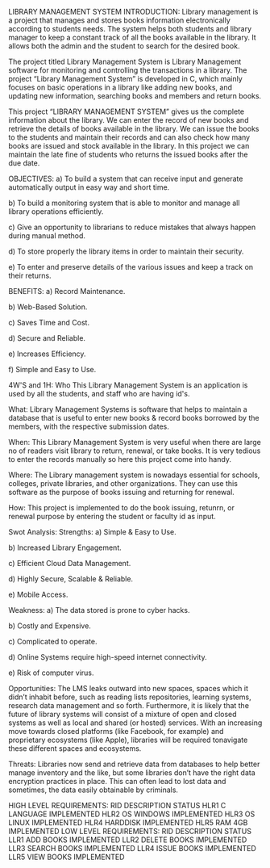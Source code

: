 LIBRARY MANAGEMENT SYSTEM
INTRODUCTION:
Library management is a project that manages and stores books information electronically according to students needs. The system helps both students and library manager to keep a constant track of all the books available in the library. It allows both the admin and the student to search for the desired book.

The project titled Library Management System is Library Management software for monitoring and controlling the transactions in a library. The project “Library Management System” is developed in C, which mainly focuses on basic operations in a library like adding new books, and updating new information, searching books and members and return books.

This project “LIBRARY MANAGEMENT SYSTEM” gives us the complete information about the library. We can enter the record of new books and retrieve the details of books available in the library. We can issue the books to the students and maintain their records and can also check how many books are issued and stock available in the library. In this project we can maintain the late fine of students who returns the issued books after the due date.

OBJECTIVES:
a) To build a system that can receive input and generate automatically output in easy way and short time.

b) To build a monitoring system that is able to monitor and manage all library operations efficiently.

c) Give an opportunity to librarians to reduce mistakes that always happen during manual method.

d) To store properly the library items in order to maintain their security.

e) To enter and preserve details of the various issues and keep a track on their returns.

BENEFITS:
a) Record Maintenance.

b) Web-Based Solution.

c) Saves Time and Cost.

d) Secure and Reliable.

e) Increases Efficiency.

f) Simple and Easy to Use.

4W'S and 1H:
Who
This Library Management System is an application is used by all the students, and staff who are having id's.

What:
Library Management Systems is software that helps to maintain a database that is useful to enter new books & record books borrowed by the members, with the respective submission dates.

When:
This Library Management System is very useful when there are large no of readers visit library to return, renewal, or take books. It is very tedious to enter the records manually so here this project come into handy.

Where:
The Library management system is nowadays essential for schools, colleges, private libraries, and other organizations. They can use this software as the purpose of books issuing and returning for renewal.

How:
This project is implemented to do the book issuing, retunrn, or renewal purpose by entering the student or faculty id as input.

Swot Analysis:
Strengths:
a) Simple & Easy to Use.

b) Increased Library Engagement.

c) Efficient Cloud Data Management.

d) Highly Secure, Scalable & Reliable.

e) Mobile Access.

Weakness:
a) The data stored is prone to cyber hacks.

b) Costly and Expensive.

c) Complicated to operate.

d) Online Systems require high-speed internet connectivity.

e) Risk of computer virus.

Opportunities:
The LMS leaks outward into new spaces, spaces which it didn’t inhabit before, such as reading lists repositories, learning systems, research data management and so forth. Furthermore, it is likely that the future of library systems will consist of a mixture of open and closed systems as well as local and shared (or hosted) services. With an increasing move towards closed platforms (like Facebook, for example) and proprietary ecosystems (like Apple), libraries will be required tonavigate these different spaces and ecosystems.

Threats:
Libraries now send and retrieve data from databases to help better manage inventory and the like, but some libraries don’t have the right data encryption practices in place. This can often lead to lost data and sometimes, the data easily obtainable by criminals.

HIGH LEVEL REQUIREMENTS:
RID	DESCRIPTION	STATUS
HLR1	C LANGUAGE	IMPLEMENTED
HLR2	OS WINDOWS	IMPLEMENTED
HLR3	OS LINUX	IMPLEMENTED
HLR4	HARDDISK	IMPLEMENTED
HLR5	RAM 4GB	IMPLEMENTED
LOW LEVEL REQUIREMENTS:
RID	DESCRIPTION	STATUS
LLR1	ADD BOOKS	IMPLEMENTED
LLR2	DELETE BOOKS	IMPLEMENTED
LLR3	SEARCH BOOKS	IMPLEMENTED
LLR4	ISSUE BOOKS	IMPLEMENTED
LLR5	VIEW BOOKS	IMPLEMENTED
